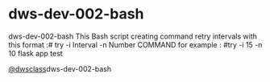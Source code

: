 # dws-dev-002-bash
dws-dev-002-bash
This Bash script creating command retry intervals with this format :# try -i Interval -n Number COMMAND
for example : #try -i 15 -n 10 flask app test


[@dwsclass](https://github.com/dwsclass)dws-dev-002-bash
